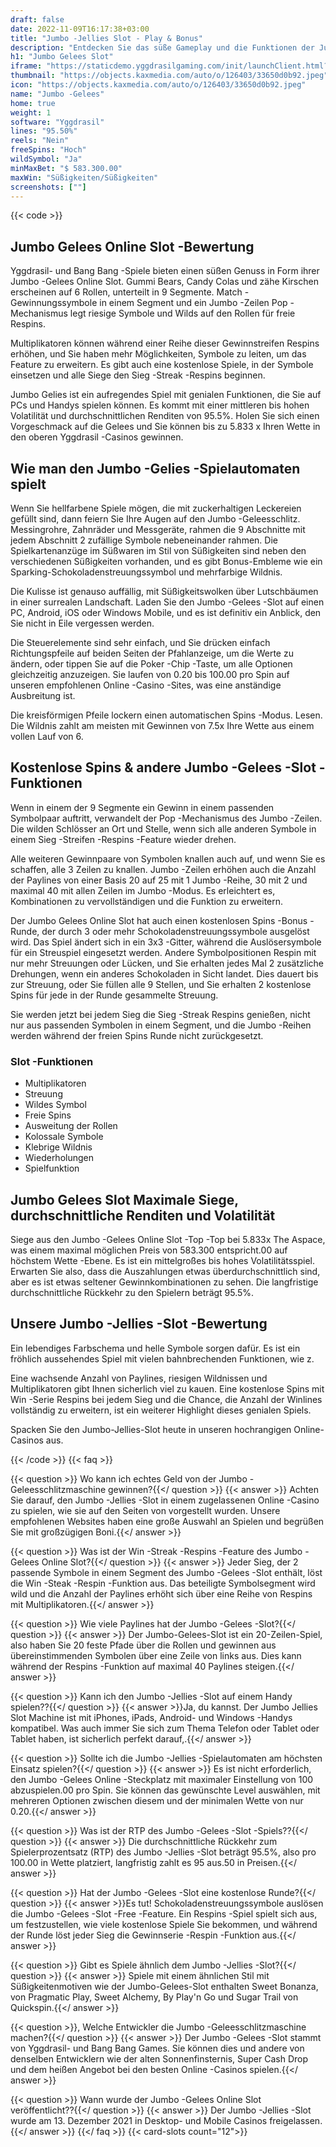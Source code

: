 ```yaml
---
draft: false
date: 2022-11-09T16:17:38+03:00
title: "Jumbo -Jellies Slot - Play & Bonus"
description: "Entdecken Sie das süße Gameplay und die Funktionen der Jumbo Gelees Online Slot in unserer vollständigen Bewertung. Wir zeigen auch, wo wir es mit dem besten Casino -Bonus spielen können."
h1: "Jumbo Gelees Slot"
iframe: "https://staticdemo.yggdrasilgaming.com/init/launchClient.html?lang=en&currency=EUR&org=Demo&key=&fullscreen=yes&gameid=10199"
thumbnail: "https://objects.kaxmedia.com/auto/o/126403/33650d0b92.jpeg"
icon: "https://objects.kaxmedia.com/auto/o/126403/33650d0b92.jpeg"
name: "Jumbo -Gelees"
home: true
weight: 1
software: "Yggdrasil"
lines: "95.50%"
reels: "Nein"
freeSpins: "Hoch"
wildSymbol: "Ja"
minMaxBet: "$ 583.300.00"
maxWin: "Süßigkeiten/Süßigkeiten"
screenshots: [""]
---
```


{{< code >}}<h2>Jumbo Gelees Online Slot -Bewertung</h2><p>Yggdrasil- und Bang Bang -Spiele bieten einen süßen Genuss in Form ihrer Jumbo -Gelees Online Slot. Gummi Bears, Candy Colas und zähe Kirschen erscheinen auf 6 Rollen, unterteilt in 9 Segmente. Match -Gewinnungssymbole in einem Segment und ein Jumbo -Zeilen Pop -Mechanismus legt riesige Symbole und Wilds auf den Rollen für freie Respins.</p><p>Multiplikatoren können während einer Reihe dieser Gewinnstreifen Respins erhöhen, und Sie haben mehr Möglichkeiten, Symbole zu leiten, um das Feature zu erweitern. Es gibt auch eine kostenlose Spiele, in der Symbole einsetzen und alle Siege den Sieg -Streak -Respins beginnen.</p><p>Jumbo Gelies ist ein aufregendes Spiel mit genialen Funktionen, die Sie auf PCs und Handys spielen können. Es kommt mit einer mittleren bis hohen Volatilität und durchschnittlichen Renditen von 95.5%. Holen Sie sich einen Vorgeschmack auf die Gelees und Sie können bis zu 5.833 x Ihren Wette in den oberen Yggdrasil -Casinos gewinnen.</p><h2>Wie man den Jumbo -Gelies -Spielautomaten spielt</h2><p>Wenn Sie hellfarbene Spiele mögen, die mit zuckerhaltigen Leckereien gefüllt sind, dann feiern Sie Ihre Augen auf den Jumbo -Geleesschlitz. Messingrohre, Zahnräder und Messgeräte, rahmen die 9 Abschnitte mit jedem Abschnitt 2 zufällige Symbole nebeneinander rahmen. Die Spielkartenanzüge im Süßwaren im Stil von Süßigkeiten sind neben den verschiedenen Süßigkeiten vorhanden, und es gibt Bonus-Embleme wie ein Sparking-Schokoladenstreuungssymbol und mehrfarbige Wildnis.</p><p>Die Kulisse ist genauso auffällig, mit Süßigkeitswolken über Lutschbäumen in einer surrealen Landschaft. Laden Sie den Jumbo -Gelees -Slot auf einen PC, Android, iOS oder Windows Mobile, und es ist definitiv ein Anblick, den Sie nicht in Eile vergessen werden.</p><p>Die Steuerelemente sind sehr einfach, und Sie drücken einfach Richtungspfeile auf beiden Seiten der Pfahlanzeige, um die Werte zu ändern, oder tippen Sie auf die Poker -Chip -Taste, um alle Optionen gleichzeitig anzuzeigen. Sie laufen von 0.20 bis 100.00 pro Spin auf unseren empfohlenen Online -Casino -Sites, was eine anständige Ausbreitung ist.</p><p>Die kreisförmigen Pfeile lockern einen automatischen Spins -Modus. Lesen. Die Wildnis zahlt am meisten mit Gewinnen von 7.5x Ihre Wette aus einem vollen Lauf von 6.</p><h2>Kostenlose Spins & andere Jumbo -Gelees -Slot -Funktionen</h2><p>Wenn in einem der 9 Segmente ein Gewinn in einem passenden Symbolpaar auftritt, verwandelt der Pop -Mechanismus des Jumbo -Zeilen. Die wilden Schlösser an Ort und Stelle, wenn sich alle anderen Symbole in einem Sieg -Streifen -Respins -Feature wieder drehen.</p><p>Alle weiteren Gewinnpaare von Symbolen knallen auch auf, und wenn Sie es schaffen, alle 3 Zeilen zu knallen. Jumbo -Zeilen erhöhen auch die Anzahl der Paylines von einer Basis 20 auf 25 mit 1 Jumbo -Reihe, 30 mit 2 und maximal 40 mit allen Zeilen im Jumbo -Modus. Es erleichtert es, Kombinationen zu vervollständigen und die Funktion zu erweitern.</p><p>Der Jumbo Gelees Online Slot hat auch einen kostenlosen Spins -Bonus -Runde, der durch 3 oder mehr Schokoladenstreuungssymbole ausgelöst wird. Das Spiel ändert sich in ein 3x3 -Gitter, während die Auslösersymbole für ein Streuspiel eingesetzt werden. Andere Symbolpositionen Respin mit nur mehr Streuungen oder Lücken, und Sie erhalten jedes Mal 2 zusätzliche Drehungen, wenn ein anderes Schokoladen in Sicht landet. Dies dauert bis zur Streuung, oder Sie füllen alle 9 Stellen, und Sie erhalten 2 kostenlose Spins für jede in der Runde gesammelte Streuung.</p><p>Sie werden jetzt bei jedem Sieg die Sieg -Streak Respins genießen, nicht nur aus passenden Symbolen in einem Segment, und die Jumbo -Reihen werden während der freien Spins Runde nicht zurückgesetzt.</p><h3>
Slot -Funktionen</h3><ul>
<li></span>
Multiplikatoren</li>
<li></span>
Streuung</li>
<li></span>
Wildes Symbol</li>
<li></span>
Freie Spins</li>
<li></span>
Ausweitung der Rollen</li>
<li></span>
Kolossale Symbole</li>
<li></span>
Klebrige Wildnis</li>
<li></span>
Wiederholungen</li>
<li></span>
Spielfunktion</li></ul><h2>Jumbo Gelees Slot Maximale Siege, durchschnittliche Renditen und Volatilität</h2><p>Siege aus den Jumbo -Gelees Online Slot -Top -Top bei 5.833x The Aspace, was einem maximal möglichen Preis von 583.300 entspricht.00 auf höchstem Wette -Ebene. Es ist ein mittelgroßes bis hohes Volatilitätsspiel. Erwarten Sie also, dass die Auszahlungen etwas überdurchschnittlich sind, aber es ist etwas seltener Gewinnkombinationen zu sehen. Die langfristige durchschnittliche Rückkehr zu den Spielern beträgt 95.5%.</p><h2>Unsere Jumbo -Jellies -Slot -Bewertung</h2><p>Ein lebendiges Farbschema und helle Symbole sorgen dafür. Es ist ein fröhlich aussehendes Spiel mit vielen bahnbrechenden Funktionen, wie z.</p><p>Eine wachsende Anzahl von Paylines, riesigen Wildnissen und Multiplikatoren gibt Ihnen sicherlich viel zu kauen. Eine kostenlose Spins mit Win -Serie Respins bei jedem Sieg und die Chance, die Anzahl der Winlines vollständig zu erweitern, ist ein weiterer Highlight dieses genialen Spiels.</p><p>Spacken Sie den Jumbo-Jellies-Slot heute in unseren hochrangigen Online-Casinos aus.</p>
{{< /code >}}
{{< faq >}}

{{< question >}} Wo kann ich echtes Geld von der Jumbo -Geleesschlitzmaschine gewinnen?{{</ question >}}
{{< answer >}} Achten Sie darauf, den Jumbo -Jellies -Slot in einem zugelassenen Online -Casino zu spielen, wie sie auf den Seiten von vorgestellt wurden. Unsere empfohlenen Websites haben eine große Auswahl an Spielen und begrüßen Sie mit großzügigen Boni.{{</ answer >}}

{{< question >}} Was ist der Win -Streak -Respins -Feature des Jumbo -Gelees Online Slot?{{</ question >}}
{{< answer >}} Jeder Sieg, der 2 passende Symbole in einem Segment des Jumbo -Gelees -Slot enthält, löst die Win -Steak -Respin -Funktion aus. Das beteiligte Symbolsegment wird wild und die Anzahl der Paylines erhöht sich über eine Reihe von Respins mit Multiplikatoren.{{</ answer >}}

{{< question >}} Wie viele Paylines hat der Jumbo -Gelees -Slot?{{</ question >}}
{{< answer >}} Der Jumbo-Gelees-Slot ist ein 20-Zeilen-Spiel, also haben Sie 20 feste Pfade über die Rollen und gewinnen aus übereinstimmenden Symbolen über eine Zeile von links aus. Dies kann während der Respins -Funktion auf maximal 40 Paylines steigen.{{</ answer >}}

{{< question >}} Kann ich den Jumbo -Jellies -Slot auf einem Handy spielen??{{</ question >}}
{{< answer >}}Ja, du kannst. Der Jumbo Jellies Slot Machine ist mit iPhones, iPads, Android- und Windows -Handys kompatibel. Was auch immer Sie sich zum Thema Telefon oder Tablet oder Tablet haben, ist sicherlich perfekt darauf,.{{</ answer >}}

{{< question >}} Sollte ich die Jumbo -Jellies -Spielautomaten am höchsten Einsatz spielen?{{</ question >}}
{{< answer >}} Es ist nicht erforderlich, den Jumbo -Gelees Online -Steckplatz mit maximaler Einstellung von 100 abzuspielen.00 pro Spin. Sie können das gewünschte Level auswählen, mit mehreren Optionen zwischen diesem und der minimalen Wette von nur 0.20.{{</ answer >}}

{{< question >}} Was ist der RTP des Jumbo -Gelees -Slot -Spiels??{{</ question >}}
{{< answer >}} Die durchschnittliche Rückkehr zum Spielerprozentsatz (RTP) des Jumbo -Jellies -Slot beträgt 95.5%, also pro 100.00 in Wette platziert, langfristig zahlt es 95 aus.50 in Preisen.{{</ answer >}}

{{< question >}} Hat der Jumbo -Gelees -Slot eine kostenlose Runde?{{</ question >}}
{{< answer >}}Es tut! Schokoladenstreuungssymbole auslösen die Jumbo -Gelees -Slot -Free -Feature. Ein Respins -Spiel spielt sich aus, um festzustellen, wie viele kostenlose Spiele Sie bekommen, und während der Runde löst jeder Sieg die Gewinnserie -Respin -Funktion aus.{{</ answer >}}

{{< question >}} Gibt es Spiele ähnlich dem Jumbo -Jellies -Slot?{{</ question >}}
{{< answer >}} Spiele mit einem ähnlichen Stil mit Süßigkeitenmotiven wie der Jumbo-Gelees-Slot enthalten Sweet Bonanza, von Pragmatic Play, Sweet Alchemy, By Play'n Go und Sugar Trail von Quickspin.{{</ answer >}}

{{< question >}}, Welche Entwickler die Jumbo -Geleesschlitzmaschine machen?{{</ question >}}
{{< answer >}} Der Jumbo -Gelees -Slot stammt von Yggdrasil- und Bang Bang Games. Sie können dies und andere von denselben Entwicklern wie der alten Sonnenfinsternis, Super Cash Drop und dem heißen Angebot bei den besten Online -Casinos spielen.{{</ answer >}}

{{< question >}} Wann wurde der Jumbo -Gelees Online Slot veröffentlicht??{{</ question >}}
{{< answer >}} Der Jumbo -Jellies -Slot wurde am 13. Dezember 2021 in Desktop- und Mobile Casinos freigelassen.{{</ answer >}}
{{</ faq >}}
{{< card-slots count="12">}}